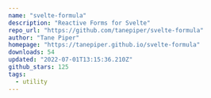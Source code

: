 ```yaml
---
name: "svelte-formula"
description: "Reactive Forms for Svelte"
repo_url: "https://github.com/tanepiper/svelte-formula"
author: "Tane Piper"
homepage: "https://tanepiper.github.io/svelte-formula"
downloads: 54
updated: "2022-07-01T13:15:36.210Z"
github_stars: 125
tags: 
  - utility
---
```

